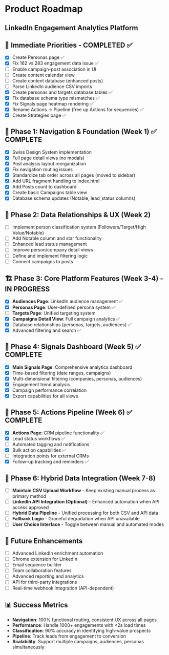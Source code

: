 # Product Roadmap
## LinkedIn Engagement Analytics Platform

## 🚨 **Immediate Priorities** - COMPLETED ✅
- [x] Create Personas page ✅
- [x] Fix 162 vs 283 engagement data issue ✅
- [ ] Enable campaign-post association in UI
- [ ] Create content calendar view
- [ ] Create content database (enhanced posts)
- [ ] Parse LinkedIn audience CSV imports
- [x] Create personas and targets database tables ✅
- [x] Fix database schema type mismatches ✅
- [x] Fix Signals page heatmap rendering ✅
- [x] Rename Actions → Pipeline (free up Actions for sequences) ✅
- [x] Create Strategies page ✅

## 🎯 **Phase 1: Navigation & Foundation (Week 1)** ✅ COMPLETE
- [x] Swiss Design System implementation
- [x] Full page detail views (no modals)
- [x] Post analysis layout reorganization
- [x] Fix navigation routing issues
- [x] Standardize tab order across all pages (moved to sidebar)
- [x] Add URL fragment handling to index.html
- [x] Add Posts count to dashboard
- [x] Create basic Campaigns table view
- [x] Database schema updates (Notable, lead_status columns)

## 🚀 **Phase 2: Data Relationships & UX (Week 2)**
- [ ] Implement person classification system (Followers/Target/High Value/Notable)
- [ ] Add Notable column and star functionality
- [ ] Enhanced lead status management
- [ ] Improve person/company detail views
- [ ] Define and implement filtering logic
- [ ] Connect campaigns to posts

## 🏗️ **Phase 3: Core Platform Features (Week 3-4)** - IN PROGRESS
- [x] **Audiences Page**: LinkedIn audience management ✅
- [x] **Personas Page**: User-defined persona system ✅
- [ ] **Targets Page**: Unified targeting system
- [x] **Campaigns Detail View**: Full campaign analytics ✅
- [x] Database relationships (personas, targets, audiences) ✅
- [x] Advanced filtering and search ✅

## 🎨 **Phase 4: Signals Dashboard (Week 5)** ✅ COMPLETE
- [x] **Main Signals Page**: Comprehensive analytics dashboard
- [x] Time-based filtering (date ranges, campaigns)
- [x] Multi-dimensional filtering (companies, personas, audiences)
- [x] Engagement trend analysis
- [x] Campaign performance correlation
- [x] Export capabilities for all views

## 🔄 **Phase 5: Actions Pipeline (Week 6)** ✅ COMPLETE
- [x] **Actions Page**: CRM pipeline functionality ✅
- [x] Lead status workflows ✅
- [ ] Automated tagging and notifications
- [x] Bulk action capabilities ✅
- [ ] Integration points for external CRMs
- [x] Follow-up tracking and reminders ✅

## 🔄 **Phase 6: Hybrid Data Integration (Week 7-8)**
- [ ] **Maintain CSV Upload Workflow** - Keep existing manual process as primary method
- [ ] **LinkedIn API Integration (Optional)** - Enhanced automation when API access approved
- [ ] **Hybrid Data Pipeline** - Unified processing for both CSV and API data
- [ ] **Fallback Logic** - Graceful degradation when API unavailable
- [ ] **User Choice Interface** - Toggle between manual and automated modes

## 🌟 **Future Enhancements**
- [ ] Advanced LinkedIn enrichment automation
- [ ] Chrome extension for LinkedIn
- [ ] Email sequence builder
- [ ] Team collaboration features
- [ ] Advanced reporting and analytics
- [ ] API for third-party integrations
- [ ] Real-time webhook integration (API-dependent)

## 📊 **Success Metrics**
- **Navigation**: 100% functional routing, consistent UX across all pages
- **Performance**: Handle 1000+ engagements with <2s load times
- **Classification**: 90% accuracy in identifying high-value prospects
- **Pipeline**: Track leads from engagement to conversion
- **Scalability**: Support multiple campaigns, audiences, personas simultaneously